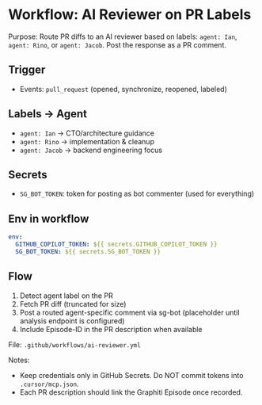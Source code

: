 # Workflow: AI Reviewer on PR Labels

Purpose: Route PR diffs to an AI reviewer based on labels: `agent: Ian`, `agent: Rino`, or `agent: Jacob`. Post the response as a PR comment.

## Trigger
- Events: `pull_request` (opened, synchronize, reopened, labeled)

## Labels → Agent
- `agent: Ian` → CTO/architecture guidance
- `agent: Rino` → implementation & cleanup
- `agent: Jacob` → backend engineering focus

## Secrets
- `SG_BOT_TOKEN`: token for posting as bot commenter (used for everything)

## Env in workflow
```yaml
env:
  GITHUB_COPILOT_TOKEN: ${{ secrets.GITHUB_COPILOT_TOKEN }}
  SG_BOT_TOKEN: ${{ secrets.SG_BOT_TOKEN }}
```

## Flow
1) Detect agent label on the PR
2) Fetch PR diff (truncated for size)
3) Post a routed agent-specific comment via sg-bot (placeholder until analysis endpoint is configured)
4) Include Episode-ID in the PR description when available

File: `.github/workflows/ai-reviewer.yml`

Notes:
- Keep credentials only in GitHub Secrets. Do NOT commit tokens into `.cursor/mcp.json`.
- Each PR description should link the Graphiti Episode once recorded.

